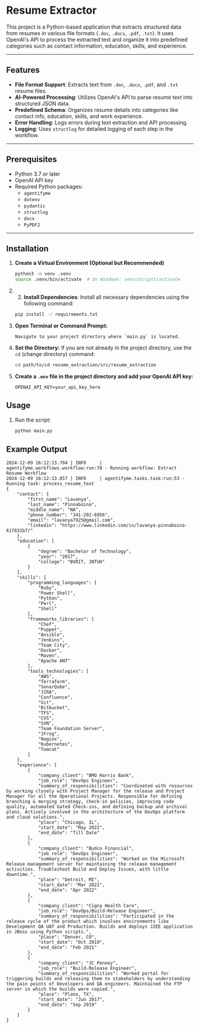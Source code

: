# Resume Extractor

This project is a Python-based application that extracts structured data from resumes in various file formats (`.doc`, `.docx`, `.pdf`, `.txt`). It uses OpenAI's API to process the extracted text and organize it into predefined categories such as contact information, education, skills, and experience.

---

## Features

- **File Format Support**: Extracts text from `.doc`, `.docx`, `.pdf`, and `.txt` resume files.
- **AI-Powered Processing**: Utilizes OpenAI's API to parse resume text into structured JSON data.
- **Predefined Schema**: Organizes resume details into categories like contact info, education, skills, and work experience.
- **Error Handling**: Logs errors during text extraction and API processing.
- **Logging**: Uses `structlog` for detailed logging of each step in the workflow.

---

## Prerequisites

- Python 3.7 or later
- OpenAI API key
- Required Python packages:
  - `agentifyme`
  - `dotenv`
  - `pydantic`
  - `structlog`
  - `docx`
  - `PyPDF2`

---

## Installation


1. **Create a Virtual Environment (Optional but Recommended)**
    ```bash
    python3 -m venv .venv
    source .venv/bin/activate  # On Windows: venv\Scripts\activate
    ```
2. 2. **Install Dependencies**:
   Install all necessary dependencies using the following command:
   ```bash
   pip install -r requirements.txt
   ```   
3. **Open Terminal or Command Prompt:**
   ```
   Navigate to your project directory where `main.py` is located.
   ```

4. **Set the Directory:**
   If you are not already in the project directory, use the `cd` (change directory) command:
   ```bash
   cd path/to/cd resume_extraction/src/resume_extraction
    ```
3. **Create a `.env` file in the project directory and add your OpenAI API key:**
    ```
    OPENAI_API_KEY=your_api_key_here
    ```

## Usage

1. Run the script:
    ```bash
    python main.py
    ```
## Example Output

```
2024-12-09 16:12:13.794 | INFO     | agentifyme.workflows.workflow:run:78 - Running workflow: Extract Resume Workflow
2024-12-09 16:12:13.857 | INFO     | agentifyme.tasks.task:run:53 - Running task: process_resume_text
{
    "contact": {
        "first_name": "Lavanya",
        "last_name": "Pinnaboina",
        "middle_name": "NA",
        "phone_number": "341-202-6956",
        "email": "lavanya7925@gmail.com",
        "linkedin": "https://www.linkedin.com/in/lavanya-pinnaboina-617831b7/"
    },
    "education": [
        {
            "degree": "Bachelor of Technology",
            "year": "2017",
            "college": "BVRIT, JNTUH"
        }
    ],
    "skills": {
        "programming_languages": [
            "Ruby",
            "Power Shell",
            "Python",
            "Perl",
            "Shell"
        ],
        "frameworks_libraries": [
            "Chef",
            "Puppet",
            "Ansible",
            "Jenkins",
            "Team City",
            "Docker",
            "Maven",
            "Apache ANT"
        ],
        "tools_technologies": [
            "AWS",
            "Terraform",
            "SonarQube",
            "JIRA",
            "Confluence",
            "Git",
            "Bitbucket",
            "TFS",
            "CVS",
            "SVN",
            "Team Foundation Server",
            "JFrog",
            "Nagios",
            "Kubernetes",
            "Tomcat"
        ]
    },
    "experience": [
        {
            "company_client": "BMO Harris Bank",
            "job_role": "DevOps Engineer",
            "summary_of_responsibilities": "Coordinated with resources by working closely with Project Manager for the release and Project Manager for all the Operational Projects. Responsible for defining branching & merging strategy, check-in policies, improving code quality, automated Gated Check-ins, and defining backup and archival plans. Actively involved in the architecture of the DevOps platform and cloud solutions.",
            "place": "Chicago, IL",
            "start_date": "May 2022",
            "end_date": "Till Date"
        },
        {
            "company_client": "Budco Financial",
            "job_role": "DevOps Engineer",
            "summary_of_responsibilities": "Worked on the Microsoft Release management server for maintaining the release management activities. Troubleshoot Build and Deploy Issues, with little downtime.",
            "place": "Detroit, MI",
            "start_date": "Mar 2021",
            "end_date": "Apr 2022"
        },
        {
            "company_client": "Cigna Health Care",
            "job_role": "DevOps/Build-Release Engineer",
            "summary_of_responsibilities": "Participated in the release cycle of the product which involves environments like Development QA UAT and Production. Builds and deploys J2EE application in JBoss using Python scripts.",
            "place": "Denver, CO",
            "start_date": "Oct 2019",
            "end_date": "Feb 2021"
        },
        {
            "company_client": "JC Penney",
            "job_role": "Build-Release Engineer",
            "summary_of_responsibilities": "Worked portal for triggering builds and releasing them to stakeholders by understanding the pain points of Developers and QA engineers. Maintained the FTP server in which the builds were copied.",
            "place": "Plano, TX",
            "start_date": "Jun 2017",
            "end_date": "Sep 2019"
        }
    ]
}
```